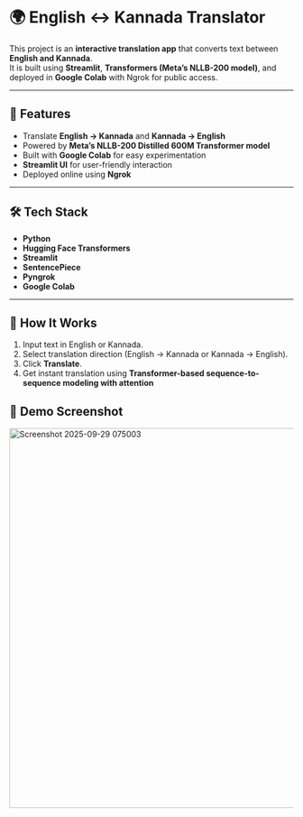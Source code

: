 # 🌍 English ↔ Kannada Translator

This project is an **interactive translation app** that converts text between **English and Kannada**.  
It is built using **Streamlit**, **Transformers (Meta’s NLLB-200 model)**, and deployed in **Google Colab** with Ngrok for public access.

---

## 🚀 Features
- Translate **English → Kannada** and **Kannada → English**
- Powered by **Meta’s NLLB-200 Distilled 600M Transformer model**
- Built with **Google Colab** for easy experimentation
- **Streamlit UI** for user-friendly interaction
- Deployed online using **Ngrok**

---

## 🛠️ Tech Stack
- **Python**
- **Hugging Face Transformers**
- **Streamlit**
- **SentencePiece**
- **Pyngrok**
- **Google Colab**

---

## 📖 How It Works
1. Input text in English or Kannada.
2. Select translation direction (English → Kannada or Kannada → English).
3. Click **Translate**.
4. Get instant translation using **Transformer-based sequence-to-sequence modeling with attention**

## 📸 Demo Screenshot


<img width="1002" height="674" alt="Screenshot 2025-09-29 075003" src="https://github.com/user-attachments/assets/d3dd17ff-3e75-40a4-a16c-712706b58606" />


